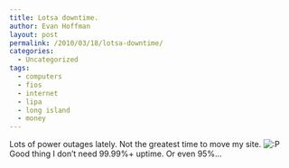 ```yaml
---
title: Lotsa downtime.
author: Evan Hoffman
layout: post
permalink: /2010/03/18/lotsa-downtime/
categories:
  - Uncategorized
tags:
  - computers
  - fios
  - internet
  - lipa
  - long island
  - money
---
```

Lots of power outages lately. Not the greatest time to move my site. <img src="http://www.evanhoffman.com/evan/wp-includes/images/smilies/icon_razz.gif" alt=":P" class="wp-smiley" /> Good thing I don&#8217;t need 99.99%+ uptime. Or even 95%&#8230;